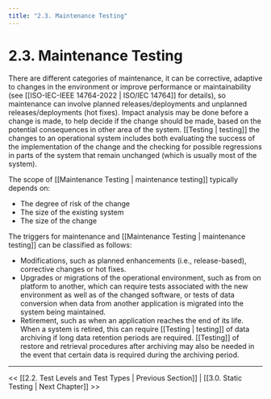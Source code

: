 ```yaml
---
title: "2.3. Maintenance Testing"
---
```


# 2.3. Maintenance Testing

There are different categories of maintenance, it can be corrective, adaptive to changes in the environment or improve performance or maintainability (see [[ISO-IEC-IEEE 14764-2022 | ISO/IEC 14764]] for details), so maintenance can involve planned releases/deployments and unplanned releases/deployments (hot fixes).  Impact analysis may be done before a change is made, to help decide if the change should be made, based on the potential consequences in other area of the system.  [[Testing | testing]] the changes to an operational system includes both evaluating the success of the implementation of the change and the checking for possible regressions in parts of the system that remain unchanged (which is usually most of the system).

The scope of [[Maintenance Testing | maintenance testing]] typically depends on:

* The degree of risk of the change
* The size of the existing system
* The size of the change

The triggers for maintenance and [[Maintenance Testing | maintenance testing]] can be classified as follows:

* Modifications, such as planned enhancements (i.e., release-based), corrective changes or hot fixes.
* Upgrades or migrations of the operational environment, such as from on platform to another, which can require tests associated with the new environment as well as of the changed software, or tests of data conversion when data from another application is migrated into the system being maintained.
* Retirement, such as when an application reaches the end of its life.  When a system is retired, this can require [[Testing | testing]] of data archiving if long data retention periods are required.  [[Testing]] of restore and retrieval procedures after archiving may also be needed in the event that certain data is required during the archiving period.

---
<< [[2.2.  Test Levels and Test Types | Previous Section]] | [[3.0.  Static Testing | Next Chapter]] >>
